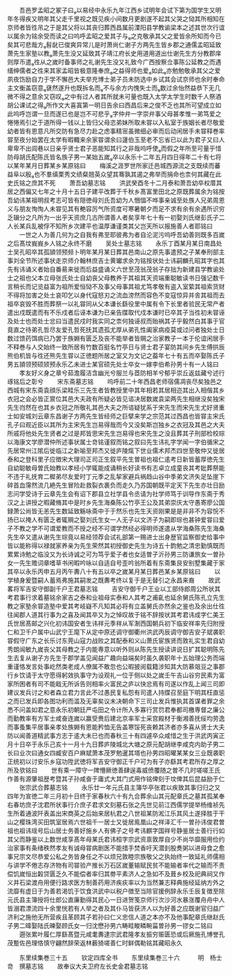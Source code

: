<!-- { "loadSidebar": true } -->
　　吾邑罗孟昭之冢子曰以易经中永乐九年江西乡试明年会试下第为国学生又明年冬得疾又明年其父走千里视之既见疾小间数月更剧遂不起其父哭之恸其所相知在京师者皆徃吊之于是其父将以其丧归葬西昌属前溧阳县学教谕梁本之述其世次行谊以属余为铭余受而读之曰呜呼孟昭之爱其子与之克敬承其父之爱皆余所知而今已矣其可悲哉方髫龀已俊爽异常儿是时萧尚仁谢子方两先生皆乡郡之通儒孟昭延致萧先生家塾以教萧先生没又延致其子靖江府长史用道用道出仕谢先生方分教郡庠则厚币遣徃从之嵗时备事师之礼谢先生没又礼致今广西按察佥事陈公延教之而遇缙绅儒者之徃来其家孟昭皆极意隆奉庶之益得师也爱如此亦勉勉敬承其父之爱夙夜饬励自力于学不懈邑大夫举充博士弟子员未防选中乡试其会试京师也余时奉命主文衡盖窃意褎然遂升也既拆名而不与余方内愧失士而数过余怡然益恭下无几微不得之意余又窃叹之中有过人者其所就未可量也既入太学太学生时数千人祭酒胡公课试之得所作文大喜寘第一明日告余曰西昌后来之俊不乏也其所可望成立如此呜呼岂谓一旦而遂已也是岂不可悲乎字仲弁一字崇弁事父母甚孝惟一弟笃爱之惓惓焉引之于道所得一钱以上皆归父母恣弟妹所取未甞以入私室于族姻长者尽敬爱幼者皆有恩意凡所交防有急尽力赴之虑事精宻虽微细必审而后动闲居手未甞释巻率甞至夜分始罢在太学有暇輙来余家甞谓余曰蘧伯玉至老不忘省已以此为君子又曰人卑卑不出闾巷以日亲乎贤士君子恶能知其行之非哉呜呼使而假之年所至可量乎惜防母胡氏配陈氏皆名族子男一某始五嵗卒以永乐十二年五月四日得年二十有七将以某年某月日葬某乡某原铭曰
　　梅溪之涯罗世所家迁邑城西源流之支既续而蕃益阜以殷也不羣缜栗秀文绩粲翘英众望其骞孰其遏之弗举而捐命也柰何其藏在此史氏铭之庶其不死
　　萧吾幼墓志铭
　　洪武癸酉冬十二月泰和萧吾幼卒权厝其居之西偏又七年之十月十五日子建平改葬于千秋乡髙富里田北之原既葬属余为铭按吾幼讳某祖明叔考志可皆有隠徳母刘氏吾幼为人悃愊不哗事亲诚至处族人兄弟周恩义与朋友恂恂人未甞见其有艴容厉气所资度可寒暑朝夕而足不求有余有余遇所识穷乏辍分之凡所为一出乎天资庶几古所谓善人者矣享年七十有一初娶刘氏继彭氏子二人长某兵乱被俘不知所乡次建平也温厚谦谨类其父岂天所以报施善人者耶铭曰
　　一世之人为善几何为之自我有弗至耶彼弗为者自沦泥污呜呼吾幼善则既多百嵗之后髙坟峩峩乡人铭之永终不磨
　　吴处士墓志铭
　　永乐丁酉某月某日南昌处士吴孔昭卒其孤頴领预频卜明年某月某日葬其邑南山之原先事遣预之子某奉刑部主事刘全节所述事状走京师介翰林庶吉士黄瓛求余为铭按状处士讳嗣麟孔昭其字也其先有讳诵义者始自番昜来徙而后益盛诵义六世至茂翁茂翁子存拙为新建县学教谕处士之祖也父本立母张氏处士自幼丧父母教养于其祖其天资端重聪敏读书日强记数千言稍长而记览益富为祖所爱恒恸不及事父母事其祖尤笃孝敬有盗入室絷其祖索货财不得将加害之处士哀叩乞以身代寇怒刃之流血滂然而容色不变寇惊异并舎其祖而去祖卒哀毁不胜而葬祭一以礼甞同从父本谦长繇役里中属有令下长里者验民无常产者遣出戍既遣而有不乐戍者后诬本谦为已亲告牒取代戍本谦时已卒其子当徃初未甞诬及处士也而处士忿曰当遣民戍时我实同之柰何独诬叔而贻祸其子乎毅然白其事于官竟直之待弟孔哲尽友爱孔哲死抚其遗孤尤厚从弟孔性阖家病疫莫或过问者独处士日数过馈药饵病已乃罢于族婣有匮乏及丧不能举者皆赒之治家教子一本于伦谊闲居手不释巻与人交始终一致所居有竹数百挺名竹亭日与贤士君子宴防其间乡先生傅拱辰熊伯机皆与徃还熊先生甞以正徳题所居之室又为文记之葢年七十有五而卒娶陈氏子男五頴领预硕颎预永乐乙未进士某官硕先处士卒女一嫁李伯希孙男十有一人铭曰
　　孝友好义身之章兮茹澹履洁含幽光兮服兰与茝防相羊兮郁乎崇丘返兹藏兮述行琢铭后之彰兮
　　宋东斋墓志铭
　　呜呼前二十年西昌老师宿儒凋丧尽矣独邑之西城有宋东斋袁顔乐梁畦乐三先生者皆教授里中其年相若其居相迩其出入相偕其乡衣冠之会必皆正賔位其邑大夫政有所疑必皆见谘决居数嵗袁梁两先生相继没矣独宋先生岿然在也其乡衣冠之所敬礼其邑大夫之所谘疑犹系于宋先生而宋先生尤好贤重士如安城刘云章东昌谢子方两先生皆经师之巨擘来学之宗范其过西昌也皆甞主宋氏孔子曰观近臣以其所为主宋先生岂易得哉而今又没矣斯岂独乡之衣冠及其邑之大夫所戚将他处先生贤者之过是邦皆思宋先生岂易得也宋先生之没且葬其子刑部检校琮以海康文学廖潜仲所述事状属士竒铭谨叙而铭之叙曰先生讳礼字学闻一字伯循宋之先居常州江隂后徙临江之新喻至邦杰又徙庐陵熂下世业儒术邦杰四世至敬仲又徙居泰和之登科里子应徴宋大理司正司正生叙平先生曽祖也祖仁逺考日新皆蓄厚徳先生自幼聪敏母曽氏始教以孝经小学辄能成诵稍长好读书有志卓立成童丧其考妣葬祭能不违于礼抚育二穉弟尽友爱时丁元季之乱挈家避兵祸趋山谷中季弟文济失足坠崖下碎首血霶然流几絶先生冒险赴救裂衣裹负而走久乃苏国朝既平定天下先生亦壮日励志问学受诗于云章先生会有诏下郡县立社学县令丞请为社学师笃于训导作东斋于秀汉之上讲授之暇藏脩其中是时乡先生海桑陈公竹亭王公及其弟崇庆太守愚寄廖公国録萧公尚皆无恙先生数延致觞咏斋中于于然乐也先生天资刚果是是非非不为容恱不扬已以掩人有匮乏者辄赒之娶刘氏生女一人无子以文济子为嗣即琮也甚钟爱甞曰爱子不教之学不可谓爱教而不授之经不可谓学然经必得明师遂遣从学海桑陈先生海桑先生卒又遣从谢先生琮竟以易经领荐会试礼部第一赐进士出身歴官监察御史给事中皆以能称得以禄就家养亲为先生荣然其初授御史先生为诗五十韵勉之清忠勤慎既而累累诗勉之临没又为长诗诚之可为笃乎爱子者也女适曽子沂孙男三防谦旅女一曽孙女一先生赡词章嗜草书闲暇吟咏以自适自号歪吟翁所着有东斋集艮安别墅集藏于家其卒以永乐丙申五月丙午夀八十有五以卒之嵗某月某日葬邑某乡某原铭曰
　　以学植身爰暨嗣人蓄焉弗施其嗣发之既夀考终以复于是无替引之永昌来裔
　　故武畧将军吉安守御副千户王君墓志铭
　　吉安守御千户王业以工部侍郎周公所状其考君事行求着墓铭余家吉之泰和业祖母实泰和人其考之甫齓也延余舅氏陈孔立先生教之家塾余甞造塾中爱其考岐嶷不凡知其必将有立盖舅氏亦然余之鉴也及余出仕徃往闻郡人道其行事为之喜及闻其卒又为之悼叹故于铭不辞按状其考君讳成字仁美王氏世居髙邮之兴化初讳国安者生讳祥元季祥从军淛西国朝兵初下临安祥率先归附授仁和卫千户属中山武宁王麾下从定中原还调守御衢州洪武丙辰调守御吉安子斌袭职甞假守广东之长乐讨东莞山寇力战败之其配泰和义山萧氏宦族贤而敦礼实生君自幼秀朗闿敏九嵗丧父其母教之于内能専意以听外则从陈先生授读讲说日扩其聪明陈先生去复从谢子方先生于郡学盖见闻益广趣向益端矣时虽久袭职年十五始理公务而端重谨恪发言处事屹然类老成人僚属不敢忽也公暇披阅载籍涉知其大防慕爼豆之事郡行乡饮请于太守愿得躬效执事守为设观礼一位于侧以处之嵗壬午吉山谷穷民素为富家所困者有司不能戢无所诉告则相率火富民之庐以快忿焉有司遂以作乱上闻三司即建议发兵讨之和者森立君力言此不过愚民复私怨有司遣人持牒召至庭下明其枉直惩之而已发兵即各图功利而滥及无辜矣议未决朝命下三司止发兵惟执其首谋者罪之余悉不问盖如君之意永乐初朝廷严屯田之令计所入多寡行赏罚君奉都司檄専督之廉公而勤教率有方军士咸奋连嵗以赢受赉后建北京率军士采宫殿材于衡湘善抚绥均劳逸而事蚤集平居事亲孝处族婣有恩能矜恤无告盖寒馁死丧赖其济者亦多喜从贤士大夫防以闻善道精武事方志于逺大未巳也而春秋三十有四遽卒众咸惜之生于洪武丙寅正月十日卒于永乐己亥十一月十九日葬庐陵城北大塘之原元配胡继李咸克内助子男二长曰业次曰通女四臧安百户麻斌萧本茂罗勉暹其壻也孙男四昭曜某某女三业既袭职正统初以讨安乐乡寇功陞武徳将军吉安守御正千户可为有子亦繇其考君所存之厚之所及欤铭曰
　　世有乘一障守一陴懵厥徳善肆逞毒威偾覆随之曽不几时嗟嗟王氏作善有源肇祖歴考暨其子孙咸奋于庸式大其门式用作铭俾刻于坟俾其后昆益励于仁
　　张宗武合葬墓志铭
　　永乐廿一年元氏县主簿华亭张君以疾致其事归归之又四年为宣徳二年三月初十日终于家春秋六十有九合葬余山其元配章氏之墓其孤某奉右春坊庶子沈君所状事行介庶子君求文刻墓石张之先世见前江西儒学提举杨维祯先生所着通波阡表盖出宋商英之后始来居杭君之八世祖某防淞江乐其风土遂择胜于干山之樱珠湾买田筑室居焉六世祖千一居士又徙居鳯凰山之祥泽汇千一曽孙讳俊君曽祖也祖讳瑶号后山居士务善好施乡人有佛子之号考讳麒字国祥号静鉴居士善行行如其父而静鉴以上数世咸享髙年母某氏君讳桓字宗武资禀敦厚自少不尚华靡服用俭约治家事有条绪秩然孝友有诚母甞病剧医不能措手焚香吁天潜刲股煑粥以进母食之愈事兄宗文尽恭爱公私之务皆身任之不以烦兄敦睦宗族敬父之执始终一致延礼师儒相与讲学不倦志存济物有司甞验产推长万石区嵗董输赋民贫不能输者率代之输而不责偿饥嵗恒出糓贷匮乏久不能偿者率归其劵平素济人之急如不及葺乡校及祀典祠又作义井石梁渡舟用便行路求医方制善药用济疾疢率以为当然兼志释典施经延纳方外之流靡有虚日于为善若渇饥于饮食洪武中以税户徴至当除官援例辞永乐壬辰复徴至除元氏县主簿授将仕郎公直廉勤得其民心一日进贺笺京师行次沙河水暴涨覆舟舟中人皆溺君漂流四十余里恍若有人举之者及其仆马皆获济人以为好善之应既谢官归益广济利之施他无所营疾且革顾其子若孙曰仁义忠信人道之本亦不及他事配章氏继赵氏子男二暐娶陆氏暕娶顾氏女一归沈懋孙男六畴畦畯疄畹菑曽孙男一镠女二铭曰
　　遡张累叶履仁厚繇髙暨元咸耄夀逮宗武君隆孝友振穷赈匮恐或后厥施孔博誉孔茂蹔佐邑理恪慎守翩然辞荣返林薮猗嗟善仁时鲜偶勒铭其藏昭永久












　　东里续集巻三十五
　　钦定四库全书
　　东里续集巻三十六　　　明　杨士竒　撰墓志铭
　　故奉议大夫卫府左长史金君墓志铭
